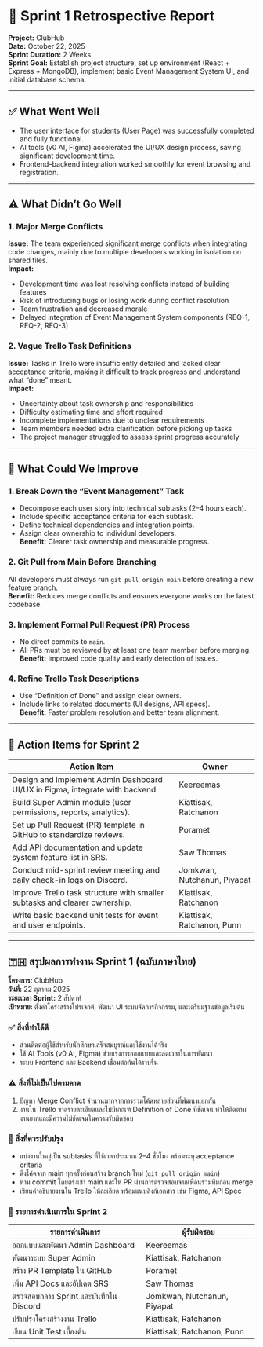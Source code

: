 # 📝 Sprint 1 Retrospective Report

**Project:** ClubHub  
**Date:** October 22, 2025  
**Sprint Duration:** 2 Weeks  
**Sprint Goal:** Establish project structure, set up environment (React + Express + MongoDB), implement basic Event Management System UI, and initial database schema.

---

## ✅ What Went Well

- The user interface for students (User Page) was successfully completed and fully functional.  
- AI tools (v0 AI, Figma) accelerated the UI/UX design process, saving significant development time.  
- Frontend–backend integration worked smoothly for event browsing and registration.  

---

## ⚠️ What Didn’t Go Well

### 1. Major Merge Conflicts
**Issue:** The team experienced significant merge conflicts when integrating code changes, mainly due to multiple developers working in isolation on shared files.  
**Impact:**
- Development time was lost resolving conflicts instead of building features  
- Risk of introducing bugs or losing work during conflict resolution  
- Team frustration and decreased morale  
- Delayed integration of Event Management System components (REQ-1, REQ-2, REQ-3)

### 2. Vague Trello Task Definitions
**Issue:** Tasks in Trello were insufficiently detailed and lacked clear acceptance criteria, making it difficult to track progress and understand what “done” meant.  
**Impact:**
- Uncertainty about task ownership and responsibilities  
- Difficulty estimating time and effort required  
- Incomplete implementations due to unclear requirements  
- Team members needed extra clarification before picking up tasks  
- The project manager struggled to assess sprint progress accurately  

---

## 🔧 What Could We Improve

### 1. Break Down the “Event Management” Task
- Decompose each user story into technical subtasks (2–4 hours each).  
- Include specific acceptance criteria for each subtask.  
- Define technical dependencies and integration points.  
- Assign clear ownership to individual developers.  
**Benefit:** Clearer task ownership and measurable progress.

### 2. Git Pull from Main Before Branching
All developers must always run `git pull origin main` before creating a new feature branch.  
**Benefit:** Reduces merge conflicts and ensures everyone works on the latest codebase.

### 3. Implement Formal Pull Request (PR) Process
- No direct commits to `main`.  
- All PRs must be reviewed by at least one team member before merging.  
**Benefit:** Improved code quality and early detection of issues.

### 4. Refine Trello Task Descriptions
- Use “Definition of Done” and assign clear owners.  
- Include links to related documents (UI designs, API specs).  
**Benefit:** Faster problem resolution and better team alignment.

---

## 🚀 Action Items for Sprint 2

| Action Item | Owner |
|--------------|--------|
| Design and implement Admin Dashboard UI/UX in Figma, integrate with backend. | Keereemas |
| Build Super Admin module (user permissions, reports, analytics). | Kiattisak, Ratchanon |
| Set up Pull Request (PR) template in GitHub to standardize reviews. | Poramet |
| Add API documentation and update system feature list in SRS. | Saw Thomas |
| Conduct mid-sprint review meeting and daily check-in logs on Discord. | Jomkwan, Nutchanun, Piyapat |
| Improve Trello task structure with smaller subtasks and clearer ownership. | Kiattisak, Ratchanon |
| Write basic backend unit tests for event and user endpoints. | Kiattisak, Ratchanon, Punn |

---

## 🇹🇭 สรุปผลการทำงาน Sprint 1 (ฉบับภาษาไทย)

**โครงการ:** ClubHub  
**วันที่:** 22 ตุลาคม 2025  
**ระยะเวลา Sprint:** 2 สัปดาห์  
**เป้าหมาย:** ตั้งค่าโครงสร้างโปรเจกต์, พัฒนา UI ระบบจัดการกิจกรรม, และเตรียมฐานข้อมูลเริ่มต้น

### ✅ สิ่งที่ทำได้ดี
- ส่วนติดต่อผู้ใช้สำหรับนักศึกษาเสร็จสมบูรณ์และใช้งานได้จริง  
- ใช้ AI Tools (v0 AI, Figma) ช่วยเร่งการออกแบบและลดเวลาในการพัฒนา  
- ระบบ Frontend และ Backend เชื่อมต่อกันได้ราบรื่น  

### ⚠️ สิ่งที่ไม่เป็นไปตามคาด
1. ปัญหา Merge Conflict จำนวนมากจากการรวมโค้ดหลายส่วนที่พัฒนาแยกกัน  
2. งานใน Trello ขาดรายละเอียดและไม่มีเกณฑ์ Definition of Done ที่ชัดเจน ทำให้ติดตามงานยากและมีความไม่ชัดเจนในความรับผิดชอบ  

### 🔧 สิ่งที่ควรปรับปรุง
- แบ่งงานใหญ่เป็น subtasks ที่ใช้เวลาประมาณ 2–4 ชั่วโมง พร้อมระบุ acceptance criteria  
- ดึงโค้ดจาก main ทุกครั้งก่อนสร้าง branch ใหม่ (`git pull origin main`)  
- ห้าม commit โดยตรงเข้า main และให้ PR ผ่านการตรวจสอบจากเพื่อนร่วมทีมก่อน merge  
- เขียนคำอธิบายงานใน Trello ให้ละเอียด พร้อมแนบลิงก์เอกสาร เช่น Figma, API Spec  

### 🚀 รายการดำเนินการใน Sprint 2
| รายการดำเนินการ | ผู้รับผิดชอบ |
|------------------|---------------|
| ออกแบบและพัฒนา Admin Dashboard | Keereemas |
| พัฒนาระบบ Super Admin | Kiattisak, Ratchanon |
| สร้าง PR Template ใน GitHub | Poramet |
| เพิ่ม API Docs และอัปเดต SRS | Saw Thomas |
| ตรวจสอบกลาง Sprint และบันทึกใน Discord | Jomkwan, Nutchanun, Piyapat |
| ปรับปรุงโครงสร้างงาน Trello | Kiattisak, Ratchanon |
| เขียน Unit Test เบื้องต้น | Kiattisak, Ratchanon, Punn |
